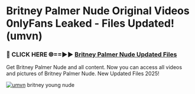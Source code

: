 # Britney Palmer Nude Original Videos 0nlyFans Leaked - Files Updated! (umvn)

<h3>🔴 CLICK HERE 🌐==►► <a href="https://tinyurl.com/5h6xmrr3" rel="nofollow">Britney Palmer Nude Updated Files</a></h3>

Get Britney Palmer Nude and all content. Now you can access all videos and pictures of Britney Palmer Nude. New Updated Files 2025!

[![umvn](https://i.imgur.com/KVD873Z.gif)](https://tinyurl.com/5h6xmrr3)
britney young nude